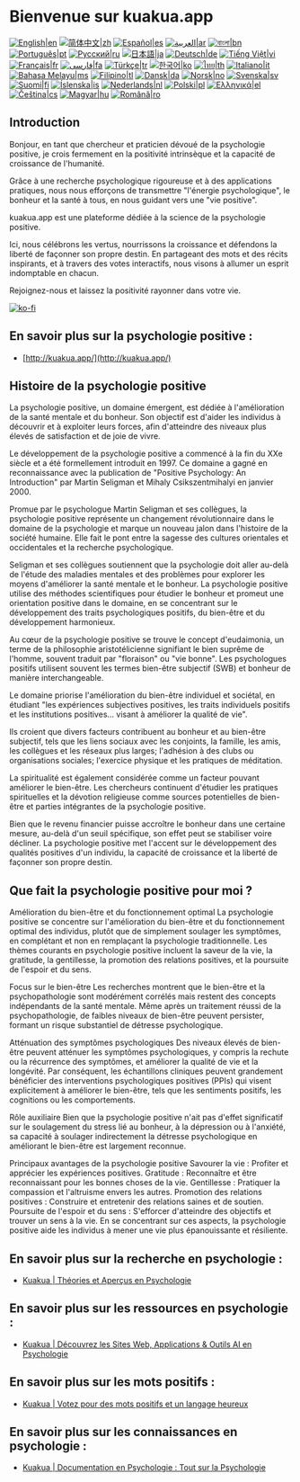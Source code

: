 # Bienvenue sur kuakua.app

[![English|en](https://img.shields.io/badge/lang-en-green.svg)](README.md)
[![简体中文|zh](https://img.shields.io/badge/lang-zh-red.svg)](README.zh.md)
[![Español|es](https://img.shields.io/badge/lang-es-yellow.svg)](README.es.md)
[![العربية|ar](https://img.shields.io/badge/lang-ar-lightgrey.svg)](README.ar.md)
[![বাংলা|bn](https://img.shields.io/badge/lang-bn-blue.svg)](README.bn.md)
[![Português|pt](https://img.shields.io/badge/lang-pt-brightgreen.svg)](README.pt.md)
[![Русский|ru](https://img.shields.io/badge/lang-ru-darkblue.svg)](README.ru.md)
[![日本語|ja](https://img.shields.io/badge/lang-ja-orange.svg)](README.ja.md)
[![Deutsch|de](https://img.shields.io/badge/lang-de-black.svg)](README.de.md)
[![Tiếng Việt|vi](https://img.shields.io/badge/lang-vi-darkgreen.svg)](README.vi.md)
[![Français|fr](https://img.shields.io/badge/lang-fr-blue.svg)](README.fr.md)
[![فارسی|fa](https://img.shields.io/badge/lang-fa-purple.svg)](README.fa.md)
[![Türkçe|tr](https://img.shields.io/badge/lang-tr-darkred.svg)](README.tr.md)
[![한국어|ko](https://img.shields.io/badge/lang-ko-cyan.svg)](README.ko.md)
[![ไทย|th](https://img.shields.io/badge/lang-th-gold.svg)](README.th.md)
[![Italiano|it](https://img.shields.io/badge/lang-it-darkorange.svg)](README.it.md)
[![Bahasa Melayu|ms](https://img.shields.io/badge/lang-ms-teal.svg)](README.ms.md)
[![Filipino|tl](https://img.shields.io/badge/lang-tl-pink.svg)](README.tl.md)
[![Dansk|da](https://img.shields.io/badge/lang-da-darkblue.svg)](README.da.md)
[![Norsk|no](https://img.shields.io/badge/lang-no-lightblue.svg)](README.no.md)
[![Svenska|sv](https://img.shields.io/badge/lang-sv-darkgreen.svg)](README.sv.md)
[![Suomi|fi](https://img.shields.io/badge/lang-fi-blue.svg)](README.fi.md)
[![Íslenska|is](https://img.shields.io/badge/lang-is-darkred.svg)](README.is.md)
[![Nederlands|nl](https://img.shields.io/badge/lang-nl-orange.svg)](README.nl.md)
[![Polski|pl](https://img.shields.io/badge/lang-pl-purple.svg)](README.pl.md)
[![Ελληνικά|el](https://img.shields.io/badge/lang-el-lightblue.svg)](README.el.md)
[![Čeština|cs](https://img.shields.io/badge/lang-cs-darkblue.svg)](README.cs.md)
[![Magyar|hu](https://img.shields.io/badge/lang-hu-red.svg)](README.hu.md)
[![Română|ro](https://img.shields.io/badge/lang-ro-green.svg)](README.ro.md)

## Introduction

Bonjour, en tant que chercheur et praticien dévoué de la psychologie positive, je crois fermement en la positivité intrinsèque et la capacité de croissance de l'humanité.

Grâce à une recherche psychologique rigoureuse et à des applications pratiques, nous nous efforçons de transmettre "l'énergie psychologique", le bonheur et la santé à tous, en nous guidant vers une "vie positive".

kuakua.app est une plateforme dédiée à la science de la psychologie positive.

Ici, nous célébrons les vertus, nourrissons la croissance et défendons la liberté de façonner son propre destin. En partageant des mots et des récits inspirants, et à travers des votes interactifs, nous visons à allumer un esprit indomptable en chacun.

Rejoignez-nous et laissez la positivité rayonner dans votre vie.

[![ko-fi](https://ko-fi.com/img/githubbutton_sm.svg)](https://ko-fi.com/X8X8XB8D5)

## En savoir plus sur la psychologie positive :

- [http://kuakua.app/](http://kuakua.app/)

## Histoire de la psychologie positive

La psychologie positive, un domaine émergent, est dédiée à l'amélioration de la santé mentale et du bonheur. Son objectif est d'aider les individus à découvrir et à exploiter leurs forces, afin d'atteindre des niveaux plus élevés de satisfaction et de joie de vivre.

Le développement de la psychologie positive a commencé à la fin du XXe siècle et a été formellement introduit en 1997. Ce domaine a gagné en reconnaissance avec la publication de "Positive Psychology: An Introduction" par Martin Seligman et Mihaly Csikszentmihalyi en janvier 2000.

Promue par le psychologue Martin Seligman et ses collègues, la psychologie positive représente un changement révolutionnaire dans le domaine de la psychologie et marque un nouveau jalon dans l'histoire de la société humaine. Elle fait le pont entre la sagesse des cultures orientales et occidentales et la recherche psychologique.

Seligman et ses collègues soutiennent que la psychologie doit aller au-delà de l'étude des maladies mentales et des problèmes pour explorer les moyens d'améliorer la santé mentale et le bonheur. La psychologie positive utilise des méthodes scientifiques pour étudier le bonheur et promeut une orientation positive dans le domaine, en se concentrant sur le développement des traits psychologiques positifs, du bien-être et du développement harmonieux.

Au cœur de la psychologie positive se trouve le concept d'eudaimonia, un terme de la philosophie aristotélicienne signifiant le bien suprême de l'homme, souvent traduit par "floraison" ou "vie bonne". Les psychologues positifs utilisent souvent les termes bien-être subjectif (SWB) et bonheur de manière interchangeable.

Le domaine priorise l'amélioration du bien-être individuel et sociétal, en étudiant "les expériences subjectives positives, les traits individuels positifs et les institutions positives... visant à améliorer la qualité de vie".

Ils croient que divers facteurs contribuent au bonheur et au bien-être subjectif, tels que les liens sociaux avec les conjoints, la famille, les amis, les collègues et les réseaux plus larges; l'adhésion à des clubs ou organisations sociales; l'exercice physique et les pratiques de méditation.

La spiritualité est également considérée comme un facteur pouvant améliorer le bien-être. Les chercheurs continuent d'étudier les pratiques spirituelles et la dévotion religieuse comme sources potentielles de bien-être et parties intégrantes de la psychologie positive.

Bien que le revenu financier puisse accroître le bonheur dans une certaine mesure, au-delà d'un seuil spécifique, son effet peut se stabiliser voire décliner. La psychologie positive met l'accent sur le développement des qualités positives d'un individu, la capacité de croissance et la liberté de façonner son propre destin.

## Que fait la psychologie positive pour moi ?

Amélioration du bien-être et du fonctionnement optimal La psychologie positive se concentre sur l'amélioration du bien-être et du fonctionnement optimal des individus, plutôt que de simplement soulager les symptômes, en complétant et non en remplaçant la psychologie traditionnelle. Les thèmes courants en psychologie positive incluent la saveur de la vie, la gratitude, la gentillesse, la promotion des relations positives, et la poursuite de l'espoir et du sens.

Focus sur le bien-être Les recherches montrent que le bien-être et la psychopathologie sont modérément corrélés mais restent des concepts indépendants de la santé mentale. Même après un traitement réussi de la psychopathologie, de faibles niveaux de bien-être peuvent persister, formant un risque substantiel de détresse psychologique.

Atténuation des symptômes psychologiques Des niveaux élevés de bien-être peuvent atténuer les symptômes psychologiques, y compris la rechute ou la récurrence des symptômes, et améliorer la qualité de vie et la longévité. Par conséquent, les échantillons cliniques peuvent grandement bénéficier des interventions psychologiques positives (PPIs) qui visent explicitement à améliorer le bien-être, tels que les sentiments positifs, les cognitions ou les comportements.

Rôle auxiliaire Bien que la psychologie positive n'ait pas d'effet significatif sur le soulagement du stress lié au bonheur, à la dépression ou à l'anxiété, sa capacité à soulager indirectement la détresse psychologique en améliorant le bien-être est largement reconnue.

Principaux avantages de la psychologie positive Savourer la vie : Profiter et apprécier les expériences positives. Gratitude : Reconnaître et être reconnaissant pour les bonnes choses de la vie. Gentillesse : Pratiquer la compassion et l'altruisme envers les autres. Promotion des relations positives : Construire et entretenir des relations saines et de soutien. Poursuite de l'espoir et du sens : S'efforcer d'atteindre des objectifs et trouver un sens à la vie. En se concentrant sur ces aspects, la psychologie positive aide les individus à mener une vie plus épanouissante et résiliente.

## En savoir plus sur la recherche en psychologie :

- [Kuakua | Théories et Aperçus en Psychologie](http://kuakua.app/theories-insights)

## En savoir plus sur les ressources en psychologie :

- [Kuakua | Découvrez les Sites Web, Applications & Outils AI en Psychologie](http://kuakua.app/explore)

## En savoir plus sur les mots positifs :

- [Kuakua | Votez pour des mots positifs et un langage heureux](http://kuakua.app/vote)

## En savoir plus sur les connaissances en psychologie :

- [Kuakua | Documentation en Psychologie : Tout sur la Psychologie](http://kuakua.app/docs)
